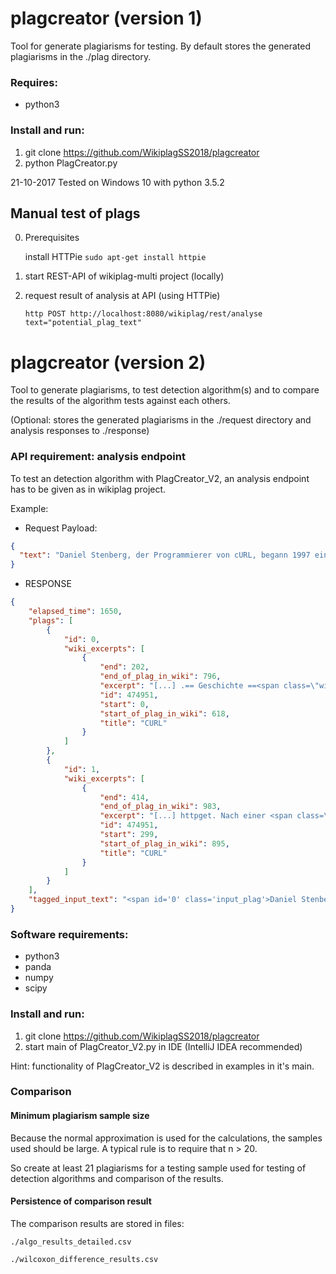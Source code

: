 # plagcreator (version 1)
Tool for generate plagiarisms for testing. By default stores the generated plagiarisms in the ./plag directory.

### Requires:
- python3

### Install and run:
1. git clone https://github.com/WikiplagSS2018/plagcreator
2. python PlagCreator.py


21-10-2017 Tested on Windows 10 with python 3.5.2


## Manual test of plags
0. Prerequisites

    install HTTPie ```sudo apt-get install httpie```

1. start REST-API of wikiplag-multi project (locally)
2. request result of analysis at API (using HTTPie)

    ```http POST http://localhost:8080/wikiplag/rest/analyse text="potential_plag_text"```

# plagcreator (version 2)
Tool to generate plagiarisms, to test detection algorithm(s) and to compare the results of the algorithm tests against each others. 

(Optional: stores the generated plagiarisms in the ./request directory and analysis responses to ./response)

### API requirement: analysis endpoint
To test an detection algorithm with PlagCreator_V2, an analysis endpoint has to be given as in wikiplag project.

Example: 

- Request Payload:
```json
{
  "text": "Daniel Stenberg, der Programmierer von cURL, begann 1997 ein Programm zu schreiben,das IRC-Teilnehmern Daten über Wechselkurse zur Verfügung stellen sollte, welche von Webseiten abgerufen werden mussten. Er hat dabei auf das schon vorhandene und sehr verbreitete Open-Source-Tool httpget aufgesetzt. Nach einer Erweiterung um andere Protokolle wurde das Programm am 20. März 1998 als cURL 4 erstmals veröffentlicht." 
}
```
- RESPONSE
```json
{
    "elapsed_time": 1650, 
    "plags": [
        {
            "id": 0, 
            "wiki_excerpts": [
                {
                    "end": 202, 
                    "end_of_plag_in_wiki": 796, 
                    "excerpt": "[...] .== Geschichte ==<span class=\"wiki_plag\">Daniel Stenberg, der Programmierer von cURL, begann 1997 ein Programm zu schreiben, das IRC-Teilnehmern Daten über Wechselkurse zur Verfügung stellen sollte, welche von Webseiten</span> abgerufen werden mu [...]", 
                    "id": 474951, 
                    "start": 0, 
                    "start_of_plag_in_wiki": 618, 
                    "title": "CURL"
                }
            ]
        }, 
        {
            "id": 1, 
            "wiki_excerpts": [
                {
                    "end": 414, 
                    "end_of_plag_in_wiki": 983, 
                    "excerpt": "[...] httpget. Nach einer <span class=\"wiki_plag\">Erweiterung um andere Protokolle wurde das Programm am 20. März 1998 als cURL 4 erstmals</span> veröffentlicht.== [...]", 
                    "id": 474951, 
                    "start": 299, 
                    "start_of_plag_in_wiki": 895, 
                    "title": "CURL"
                }
            ]
        }
    ], 
    "tagged_input_text": "<span id='0' class='input_plag'>Daniel Stenberg, der Programmierer von cURL, begann 1997 ein Programm zu schreiben,das IRC-Teilnehmern Daten über Wechselkurse zur Verfügung stellen sollte, welche von Webseiten abgerufen werden mussten</span>. Er hat dabei auf das schon vorhandene und sehr verbreitete Open-Source-Tool httpget aufgesetzt.<span id='1' class='input_plag'> Nach einer Erweiterung um andere Protokolle wurde das Programm am 20. März 1998 als cURL 4 erstmals veröffentlicht</span>."
}
```

### Software requirements:
- python3
- panda
- numpy
- scipy

### Install and run:
1. git clone https://github.com/WikiplagSS2018/plagcreator
2. start main of PlagCreator_V2.py in IDE (IntelliJ IDEA recommended)

Hint: functionality of PlagCreator_V2 is described in examples in it's main.

### Comparison

#### Minimum plagiarism sample size
Because the normal approximation is used for the calculations, the samples used should be large. 
A typical rule is to require that n > 20. 

So create at least 21 plagiarisms for a testing sample used for testing of detection algorithms and comparison of the results. 

#### Persistence of comparison result
The comparison results are stored in files:

```./algo_results_detailed.csv```

```./wilcoxon_difference_results.csv```